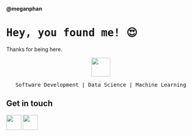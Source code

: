 **@meganphan**

<h1><samp>Hey, you found me! 😍<samp></h1>
 <p>Thanks for being here.</p>
<p align="center">
<img src="https://pic.funnygifsbox.com/uploads/2019/06/funnygifsbox.com-2019-06-28-12-23-55-93.gif" width="50px">
 <br/>
 </p>
<p align='center'>
 <samp>Software Development | Data Science | Machine Learning</samp>
</p>


**Get in touch**
--
<a href="https://www.linkedin.com/in/hoangphan79/"><img src="https://image.flaticon.com/icons/svg/174/174857.svg" width="40px"></a>
<a href="https://www.facebook.com/itsmeow9/"><img src="https://image.flaticon.com/icons/svg/174/174848.svg" width="40px"></a>
